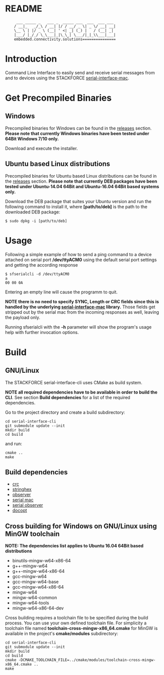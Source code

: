 # README
```
     ___ _____ _   ___ _  _____ ___  ___  ___ ___
    / __|_   _/_\ / __| |/ / __/ _ \| _ \/ __| __|
    \__ \ | |/ _ \ (__| ' <| _| (_) |   / (__| _|
    |___/ |_/_/ \_\___|_|\_\_| \___/|_|_\\___|___|
    embedded.connectivity.solutions===============
```

# Introduction

Command Line Interface to easily send and receive serial messages from and to devices using the STACKFORCE [serial-interface-mac](https://github.com/stackforce/serial-interface-mac).

# Get Precompiled Binaries

## Windows

Precompiled binaries for Windows can be found in the [releases](https://github.com/stackforce/serial-interface-cli/releases) section. **Please note that currently Windows binaries have been tested under 64Bit Windows 7/10 only.**

Download and execute the installer.

## Ubuntu based Linux distributions

Precompiled binaries for Ubuntu based Linux distributions can be found in the [releases](https://github.com/stackforce/serial-interface-cli/releases) section. **Please note that currently DEB packages have been tested under Ubuntu-14.04 64Bit and Ubuntu-16.04 64Bit based systems only.**

Download the DEB package that suites your Ubuntu version and run the following command to install it, where **[path/to/deb]** is the path to the downloaded DEB package:

    $ sudo dpkg -i [path/to/deb]

# Usage

Following a simple example of how to send a ping command to a device attached on serial port **/dev/ttyACM0** using the default serial port settings and getting the according response

    $ sfserialcli -d /dev/ttyACM0
    a
    00 00 0A

Entering an empty line will cause the programm to quit.

**NOTE there is no need to specify SYNC, Length or CRC fields since this is handled by the underlying [serial-interface-mac](https://github.com/stackforce/serial-interface-mac) library.** Those fields get stripped out by the serial mac from the incoming responses as well, leaving the payload only.

Running sfserialcli with the **-h** parameter will show the program's usage help with further invocation options.

# Build

## GNU/Linux

The STACKFORCE serial-interface-cli uses CMake as build system.

**NOTE all required dependencies have to be available in order to build the CLI**. See section **Build dependencies** for a list of the required dependencies.

Go to the project directory and create a build subdirectory:

    cd serial-interface-cli
    git submodule update --init
    mkdir build
    cd build

and run:

    cmake ..
    make

## Build dependencies

* [crc](https://github.com/stackforce/crc)
* [stringhex](https://github.com/stackforce/stringhex)
* [observer](https://github.com/stackforce/observer)
* [serial mac](https://github.com/stackforce/serial-interface-mac)
* [serial observer](https://github.com/stackforce/serial-interface-observer)
* [docopt](https://github.com/docopt/docopt.cpp)

## Cross building for Windows on GNU/Linux using MinGW toolchain

**NOTE: The dependencies list applies to Ubuntu 16.04 64Bit based distributions**

* binutils-mingw-w64-x86-64
* g++-mingw-w64
* g++-mingw-w64-x86-64
* gcc-mingw-w64
* gcc-mingw-w64-base
* gcc-mingw-w64-x86-64
* mingw-w64
* mingw-w64-common
* mingw-w64-tools
* mingw-w64-x86-64-dev

Cross building requires a toolchain file to be specified during the build process. You can use your own defined toolchain file. For simplicity a toolchain file named **toolchain-cross-mingw-x86_64.cmake** for MinGW is available in the project's **cmake/modules** subdirectory:

    cd serial-interface-cli
    git submodule update --init
    mkdir build
    cd build
    cmake -DCMAKE_TOOLCHAIN_FILE=../cmake/modules/toolchain-cross-mingw-x86_64.cmake ..
    make
